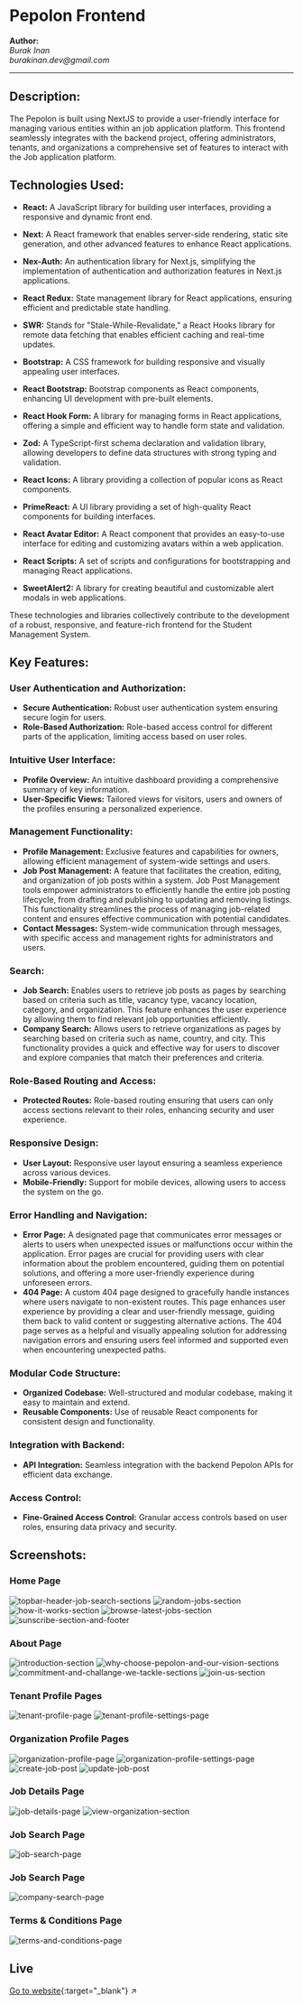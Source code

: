# Pepolon Frontend 

**Author:**  
_Burak Inan_   
_burakinan.dev@gmail.com_

---

## Description:

The Pepolon is built using NextJS to provide a user-friendly interface for managing various entities within an job application platform. This frontend seamlessly integrates with the backend project, offering administrators, tenants, and organizations a comprehensive set of features to interact with the Job application platform.

## Technologies Used:

- **React:** A JavaScript library for building user interfaces, providing a responsive and dynamic front end.

- **Next:** A React framework that enables server-side rendering, static site generation, and other advanced features to enhance React applications.

- **Nex-Auth:** An authentication library for Next.js, simplifying the implementation of authentication and authorization features in Next.js applications.

- **React Redux:** State management library for React applications, ensuring efficient and predictable state handling.

- **SWR:** Stands for "Stale-While-Revalidate," a React Hooks library for remote data fetching that enables efficient caching and real-time updates.

- **Bootstrap:** A CSS framework for building responsive and visually appealing user interfaces.

- **React Bootstrap:** Bootstrap components as React components, enhancing UI development with pre-built elements.

- **React Hook Form:** A library for managing forms in React applications, offering a simple and efficient way to handle form state and validation.

- **Zod:** A TypeScript-first schema declaration and validation library, allowing developers to define data structures with strong typing and validation.

- **React Icons:** A library providing a collection of popular icons as React components.

- **PrimeReact:** A UI library providing a set of high-quality React components for building interfaces.

- **React Avatar Editor:** A React component that provides an easy-to-use interface for editing and customizing avatars within a web application.

- **React Scripts:** A set of scripts and configurations for bootstrapping and managing React applications.

- **SweetAlert2:** A library for creating beautiful and customizable alert modals in web applications.

These technologies and libraries collectively contribute to the development of a robust, responsive, and feature-rich frontend for the Student Management System.


## Key Features:

### User Authentication and Authorization:

- **Secure Authentication:** Robust user authentication system ensuring secure login for users.
- **Role-Based Authorization:** Role-based access control for different parts of the application, limiting access based on user roles.

### Intuitive User Interface:

- **Profile Overview:** An intuitive dashboard providing a comprehensive summary of key information.
- **User-Specific Views:** Tailored views for visitors, users and owners of the profiles ensuring a personalized experience.

### Management Functionality:

- **Profile Management:** Exclusive features and capabilities for owners, allowing efficient management of system-wide settings and users.
- **Job Post Management:** A feature that facilitates the creation, editing, and organization of job posts within a system. Job Post Management tools empower administrators to efficiently handle the entire job posting lifecycle, from drafting and publishing to updating and removing listings. This functionality streamlines the process of managing job-related content and ensures effective communication with potential candidates.
- **Contact Messages:** System-wide communication through messages, with specific access and management rights for administrators and users.

### Search:

- **Job Search:** Enables users to retrieve job posts as pages by searching based on criteria such as title, vacancy type, vacancy location, category, and organization. This feature enhances the user experience by allowing them to find relevant job opportunities efficiently.
- **Company Search:** Allows users to retrieve organizations as pages by searching based on criteria such as name, country, and city. This functionality provides a quick and effective way for users to discover and explore companies that match their preferences and criteria.

### Role-Based Routing and Access:

- **Protected Routes:** Role-based routing ensuring that users can only access sections relevant to their roles, enhancing security and user experience.

### Responsive Design:

- **User Layout:** Responsive user layout ensuring a seamless experience across various devices.
- **Mobile-Friendly:** Support for mobile devices, allowing users to access the system on the go.

### Error Handling and Navigation:

- **Error Page:** A designated page that communicates error messages or alerts to users when unexpected issues or malfunctions occur within the application. Error pages are crucial for providing users with clear information about the problem encountered, guiding them on potential solutions, and offering a more user-friendly experience during unforeseen errors.
- **404 Page:** A custom 404 page designed to gracefully handle instances where users navigate to non-existent routes. This page enhances user experience by providing a clear and user-friendly message, guiding them back to valid content or suggesting alternative actions. The 404 page serves as a helpful and visually appealing solution for addressing navigation errors and ensuring users feel informed and supported even when encountering unexpected paths.

### Modular Code Structure:

- **Organized Codebase:** Well-structured and modular codebase, making it easy to maintain and extend.
- **Reusable Components:** Use of reusable React components for consistent design and functionality.

### Integration with Backend:

- **API Integration:** Seamless integration with the backend Pepolon APIs for efficient data exchange.

### Access Control:

- **Fine-Grained Access Control:** Granular access controls based on user roles, ensuring data privacy and security.


## Screenshots:

### Home Page
![topbar-header-job-search-sections](./images/home/topbar-header-job-search-sections.png)
![random-jobs-section](./images/home/random-jobs-section.png)
![how-it-works-section](./images/home/how-it-works-section.png)
![browse-latest-jobs-section](./images/home/browse-latest-jobs-section.png)
![sunscribe-section-and-footer](./images/home/sunscribe-section-and-footer.png)

### About Page
![introduction-section](./images/about/introduction-section.png)
![why-choose-pepolon-and-our-vision-sections](./images/about/why-choose-pepolon-and-our-vision-sections.png)
![commitment-and-challange-we-tackle-sections](./images/about/commitment-and-challange-we-tackle-sections.png)
![join-us-section](./images/about/join-us-section.png)

### Tenant Profile Pages
![tenant-profile-page](./images/profile/tenant/tenant-profile-page.png)
![tenant-profile-settings-page](./images/profile/tenant/tenant-profile-settings-page.png)

### Organization Profile Pages
![organization-profile-page](./images/profile/organization/organization-profile-page.png)
![organization-profile-settings-page](./images/profile/organization/organization-profile-settings-page.png)
![create-job-post](./images/profile/organization/create-job-post.png)
![update-job-post](./images/profile/organization/update-job-post.png)

### Job Details Page
![job-details-page](./images/jobs/details/job-details-page.png)
![view-organization-section](./images/jobs/details/view-organization-section.png)

### Job Search Page
![job-search-page](./images/jobs/search/job-search-page.png)

### Job Search Page
![company-search-page](./images/company-search/company-search-page.png)

### Terms & Conditions Page
![terms-and-conditions-page](./images/terms-and-conditions/terms-and-conditions-page.png)

## Live
[Go to website](https://pepolon.com/){:target="_blank"} :arrow_upper_right:
